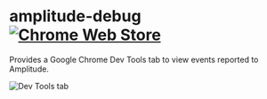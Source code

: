 # amplitude-debug [![Chrome Web Store](https://img.shields.io/chrome-web-store/v/cbblkijpnkblchjaehjopdkgpieblhcj.svg)]()

Provides a Google Chrome Dev Tools tab to view events reported to Amplitude.

![Dev Tools tab](https://user-images.githubusercontent.com/416211/27994598-cf2ade0a-64de-11e7-9be4-aa96d9523d92.png)

